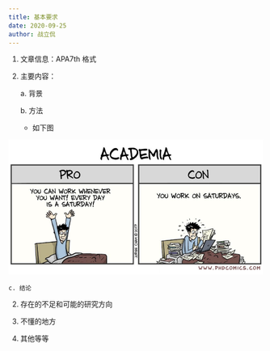 ```yaml
---
title: 基本要求
date: 2020-09-25
author: 战立侃
---
```


1. 文章信息：APA7th 格式

2. 主要内容：

    a. 背景

    b. 方法

    - 如下图

![](/Supporting_Information/2020-09-27-EXP-Fig-1.png)

    c. 结论

2. 存在的不足和可能的研究方向

3. 不懂的地方

4. 其他等等
